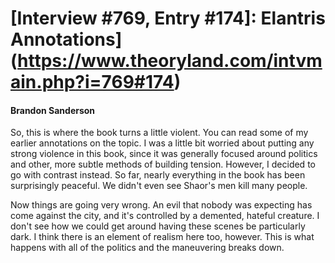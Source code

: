 # [Interview #769, Entry #174]: Elantris Annotations](https://www.theoryland.com/intvmain.php?i=769#174)

#### Brandon Sanderson

So, this is where the book turns a little violent. You can read some of my earlier annotations on the topic. I was a little bit worried about putting any strong violence in this book, since it was generally focused around politics and other, more subtle methods of building tension. However, I decided to go with contrast instead. So far, nearly everything in the book has been surprisingly peaceful. We didn't even see Shaor's men kill many people.

Now things are going very wrong. An evil that nobody was expecting has come against the city, and it's controlled by a demented, hateful creature. I don't see how we could get around having these scenes be particularly dark. I think there is an element of realism here too, however. This is what happens with all of the politics and the maneuvering breaks down.

